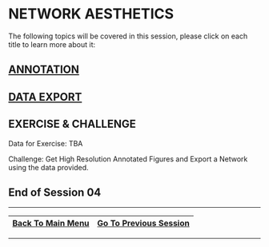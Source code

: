 # NETWORK AESTHETICS  

The following topics will be covered in this session, please click on each title to learn more about it:

## <a href=/Documents/Annotation.md> ANNOTATION </a>

## <a href=/Documents/Export_Your_Data.md>  DATA EXPORT </a>

## EXERCISE & CHALLENGE

 Data for Exercise: TBA

Challenge: Get High Resolution Annotated Figures and Export a Network using the data provided.

## End of Session 04
---

| <a href="/README.md"><span class="glyphicon glyphicon-menu-left" aria-hidden="true"></span><span class="sr-only">Back To Main Menu </span></a> | <a href="/Documents/Set03.md"><span class="glyphicon glyphicon-menu-right" aria-hidden="true"></span><span class="sr-only">Go To Previous Session</span></a> | 
  | ---- | ----|    
  
  ---
